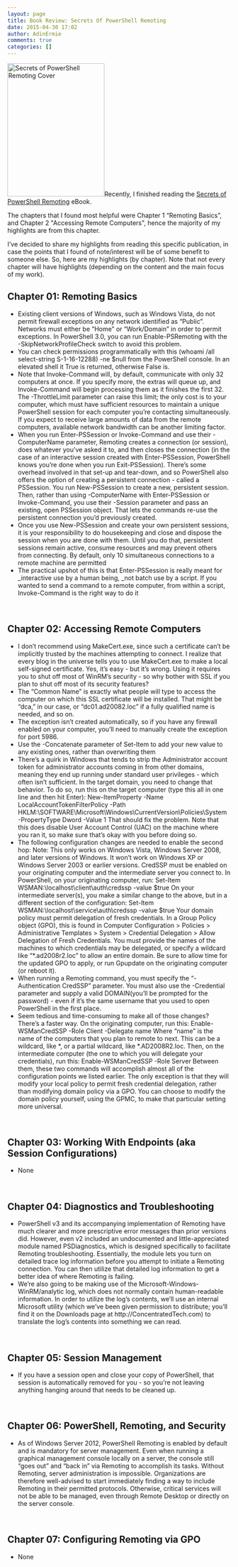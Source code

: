 ```yaml
---
layout: page
title: Book Review: Secrets Of PowerShell Remoting
date: 2015-04-30 17:02
author: AdinErmie
comments: true
categories: []
---
```

<a href="http://adinermie.com/wp-content/uploads/2015/07/Secrets-of-PowerShell-Remoting-Cover.png"><img class="alignleft wp-image-15851 size-medium" src="http://adinermie.com/wp-content/uploads/2015/07/Secrets-of-PowerShell-Remoting-Cover-219x300.png" alt="Secrets of PowerShell Remoting Cover" width="219" height="300" /></a>Recently, I finished reading the <a href="https://www.penflip.com/powershellorg/secrets-of-powershell-remoting" target="_blank" rel="noopener">Secrets of PowerShell Remoting</a> eBook.

The chapters that I found most helpful were Chapter 1 “Remoting Basics”, and Chapter 2 "Accessing Remote Computers", hence the majority of my highlights are from this chapter.

I’ve decided to share my highlights from reading this specific publication, in case the points that I found of note/interest will be of some benefit to someone else. So, here are my highlights (by chapter). Note that not every chapter will have highlights (depending on the content and the main focus of my work).
<h2>Chapter 01: Remoting Basics</h2>
<ul>
 	<li>Existing client versions of Windows, such as Windows Vista, do not permit firewall exceptions on any network identified as “Public”. Networks must either be “Home” or “Work/Domain” in order to permit exceptions. In PowerShell 3.0, you can run Enable-PSRemoting with the -SkipNetworkProfileCheck switch to avoid this problem.</li>
 	<li>You can check permissions programmatically with this (whoami /all select-string S-1-16-12288) -ne $null from the PowerShell console. In an elevated shell it True is returned, otherwise False is.</li>
 	<li>Note that Invoke-Command will, by default, communicate with only 32 computers at once. If you specify more, the extras will queue up, and Invoke-Command will begin processing them as it finishes the first 32. The -ThrottleLimit parameter can raise this limit; the only cost is to your computer, which must have sufficient resources to maintain a unique PowerShell session for each computer you’re contacting simultaneously. If you expect to receive large amounts of data from the remote computers, available network bandwidth can be another limiting factor.</li>
 	<li>When you run Enter-PSSession or Invoke-Command and use their -ComputerName parameter, Remoting creates a connection (or session), does whatever you’ve asked it to, and then closes the connection (in the case of an interactive session created with Enter-PSSession, PowerShell knows you’re done when you run Exit-PSSession). There’s some overhead involved in that set-up and tear-down, and so PowerShell also offers the option of creating a persistent connection - called a PSSession. You run New-PSSession to create a new, persistent session. Then, rather than using -ComputerName with Enter-PSSession or Invoke-Command, you use their -Session parameter and pass an existing, open PSSession object. That lets the commands re-use the persistent connection you’d previously created.</li>
 	<li>Once you use New-PSSession and create your own persistent sessions, it is your responsibility to do housekeeping and close and dispose the session when you are done with them. Until you do that, persistent sessions remain active, consume resources and may prevent others from connecting. By default, only 10 simultaneous connections to a remote machine are permitted</li>
 	<li>The practical upshot of this is that Enter-PSSession is really meant for _interactive use by a human being, _not batch use by a script. If you wanted to send a command to a remote computer, from within a script, Invoke-Command is the right way to do it</li>
</ul>
&nbsp;
<h2>Chapter 02: Accessing Remote Computers</h2>
<ul>
 	<li>I don’t recommend using MakeCert.exe, since such a certificate can’t be implicitly trusted by the machines attempting to connect. I realize that every blog in the universe tells you to use MakeCert.exe to make a local self-signed certificate. Yes, it’s easy - but it’s wrong. Using it requires you to shut off most of WinRM’s security - so why bother with SSL if you plan to shut off most of its security features?</li>
 	<li>The “Common Name” is exactly what people will type to access the computer on which this SSL certificate will be installed. That might be “dca,” in our case, or “dc01.ad20082.loc” if a fully qualified name is needed, and so on.</li>
 	<li>The exception isn’t created automatically, so if you have any firewall enabled on your computer, you’ll need to manually create the exception for port 5986.</li>
 	<li>Use the -Concatenate parameter of Set-Item to add your new value to any existing ones, rather than overwriting them</li>
 	<li>There’s a quirk in Windows that tends to strip the Administrator account token for administrator accounts coming in from other domains, meaning they end up running under standard user privileges - which often isn’t sufficient. In the target domain, you need to change that behavior. To do so, run this on the target computer (type this all in one line and then hit Enter): New-ItemProperty -Name LocalAccountTokenFilterPolicy -Path HKLM:\SOFTWARE\Microsoft\Windows\CurrentVersion\Policies\System -PropertyType Dword -Value 1 That should fix the problem. Note that this does disable User Account Control (UAC) on the machine where you ran it, so make sure that’s okay with you before doing so.</li>
 	<li>The following configuration changes are needed to enable the second hop: Note: This only works on Windows Vista, Windows Server 2008, and later versions of Windows. It won’t work on Windows XP or Windows Server 2003 or earlier versions. CredSSP must be enabled on your originating computer and the intermediate server you connect to. In PowerShell, on your originating computer, run: Set-Item WSMAN:\localhost\client\auth\credssp -value $true On your intermediate server(s), you make a similar change to the above, but in a different section of the configuration: Set-Item WSMAN:\localhost\service\auth\credssp -value $true Your domain policy must permit delegation of fresh credentials. In a Group Policy object (GPO), this is found in Computer Configuration &gt; Policies &gt; Administrative Templates &gt; System &gt; Credential Delegation &gt; Allow Delegation of Fresh Credentials. You must provide the names of the machines to which credentials may be delegated, or specify a wildcard like “*.ad2008r2.loc” to allow an entire domain. Be sure to allow time for the updated GPO to apply, or run Gpupdate on the originating computer (or reboot it).</li>
 	<li>When running a Remoting command, you must specify the “-Authentication CredSSP” parameter. You must also use the -Credential parameter and supply a valid DOMAIN(you’ll be prompted for the password) - even if it’s the same username that you used to open PowerShell in the first place.</li>
 	<li>Seem tedious and time-consuming to make all of those changes? There’s a faster way. On the originating computer, run this: Enable-WSManCredSSP -Role Client -Delegate name Where “name” is the name of the computers that you plan to remote to next. This can be a wildcard, like *, or a partial wildcard, like *.AD2008R2.loc. Then, on the intermediate computer (the one to which you will delegate your credentials), run this: Enable-WSManCredSSP -Role Server Between them, these two commands will accomplish almost all of the configuration points we listed earlier. The only exception is that they will modify your local policy to permit fresh credential delegation, rather than modifying domain policy via a GPO. You can choose to modify the domain policy yourself, using the GPMC, to make that particular setting more universal.</li>
</ul>
&nbsp;
<h2>Chapter 03: Working With Endpoints (aka Session Configurations)</h2>
<ul>
 	<li>None</li>
</ul>
&nbsp;
<h2>Chapter 04: Diagnostics and Troubleshooting</h2>
<ul>
 	<li>PowerShell v3 and its accompanying implementation of Remoting have much clearer and more prescriptive error messages than prior versions did. However, even v2 included an undocumented and little-appreciated module named PSDiagnostics, which is designed specifically to facilitate Remoting troubleshooting. Essentially, the module lets you turn on detailed trace log information before you attempt to initiate a Remoting connection. You can then utilize that detailed log information to get a better idea of where Remoting is failing.</li>
 	<li>We’re also going to be making use of the Microsoft-Windows-WinRM/analytic log, which does not normally contain human-readable information. In order to utilize the log’s contents, we’ll use an internal Microsoft utility (which we’ve been given permission to distribute; you’ll find it on the Downloads page at http://ConcentratedTech.com) to translate the log’s contents into something we can read.</li>
</ul>
&nbsp;
<h2>Chapter 05: Session Management</h2>
<ul>
 	<li>If you have a session open and close your copy of PowerShell, that session is automatically removed for you - so you’re not leaving anything hanging around that needs to be cleaned up.</li>
</ul>
&nbsp;
<h2>Chapter 06: PowerShell, Remoting, and Security</h2>
<ul>
 	<li>As of Windows Server 2012, PowerShell Remoting is enabled by default and is mandatory for server management. Even when running a graphical management console locally on a server, the console still “goes out” and “back in” via Remoting to accomplish its tasks. Without Remoting, server administration is impossible. Organizations are therefore well-advised to start immediately finding a way to include Remoting in their permitted protocols. Otherwise, critical services will not be able to be managed, even through Remote Desktop or directly on the server console.</li>
</ul>
&nbsp;
<h2>Chapter 07: Configuring Remoting via GPO</h2>
<ul>
 	<li>None<span id="control_gen_5" class="commentary"></span></li>
</ul>
